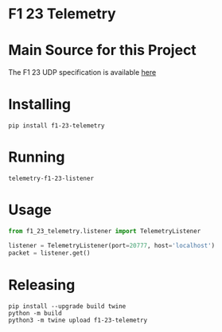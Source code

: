 # F1 23 Telemetry

# Main Source for this Project
The F1 23 UDP specification is available [here](https://answers.ea.com/t5/General-Discussion/F1-23-UDP-Specification/td-p/12632888)

# Installing

```commandline
pip install f1-23-telemetry
```

# Running
```commandline
telemetry-f1-23-listener
```

# Usage

```python
from f1_23_telemetry.listener import TelemetryListener

listener = TelemetryListener(port=20777, host='localhost')
packet = listener.get()
```

# Releasing
```commandline
pip install --upgrade build twine
python -m build
python3 -m twine upload f1-23-telemetry
```
